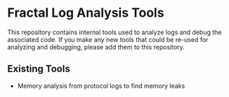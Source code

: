 # Fractal Log Analysis Tools

This repository contains internal tools used to analyze logs and debug the associated code. If you make any new tools that could be re-used for analyzing and debugging, please add them to this repository.

## Existing Tools
- Memory analysis from protocol logs to find memory leaks
